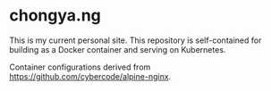 # chongya.ng

This is my current personal site. This repository is self-contained for building as a Docker container and serving on Kubernetes.

Container configurations derived from https://github.com/cybercode/alpine-nginx.

